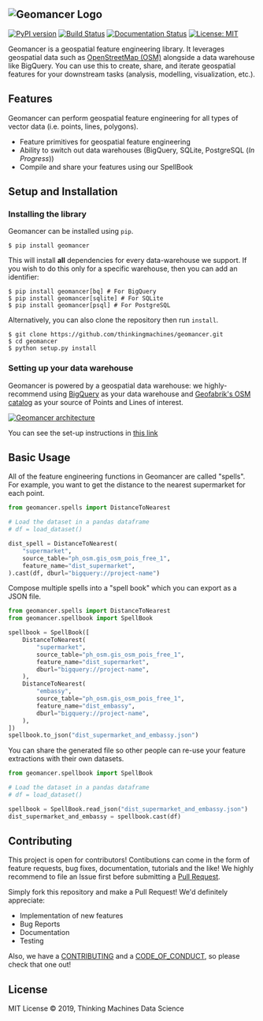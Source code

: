 ![Geomancer Logo](https://storage.googleapis.com/tm-geomancer/assets/header.png)
---

[![PyPI version](https://badge.fury.io/py/geomancer.svg)](https://badge.fury.io/py/geomancer)
[![Build Status](https://cloud.drone.io/api/badges/thinkingmachines/geomancer/status.svg)](https://cloud.drone.io/thinkingmachines/geomancer)
[![Documentation Status](https://readthedocs.org/projects/geomancer/badge/?version=latest)](https://geomancer.readthedocs.io/en/latest/?badge=latest)
[![License: MIT](https://img.shields.io/badge/License-MIT-blue.svg)](https://opensource.org/licenses/MIT)

Geomancer is a geospatial feature engineering library. It leverages geospatial
data such as [OpenStreetMap (OSM)](https://www.openstreetmap.org/) alongside a
data warehouse like BigQuery. You can use this to create, share, and iterate
geospatial features for your downstream tasks (analysis, modelling,
visualization, etc.). 

## Features

Geomancer can perform geospatial feature engineering for all types of vector data
(i.e. points, lines, polygons).

- Feature primitives for geospatial feature engineering
- Ability to switch out data warehouses (BigQuery, SQLite, PostgreSQL (*In Progress*))
- Compile and share your features using our SpellBook 

## Setup and Installation

### Installing the library

Geomancer can be installed using `pip`.

```
$ pip install geomancer
```

This will install **all** dependencies for every data-warehouse we support. If
you wish to do this only for a specific warehouse, then you can add an
identifier:

```
$ pip install geomancer[bq] # For BigQuery
$ pip install geomancer[sqlite] # For SQLite
$ pip install geomancer[psql] # For PostgreSQL
```

Alternatively, you can also clone the repository then run `install`.

```
$ git clone https://github.com/thinkingmachines/geomancer.git
$ cd geomancer
$ python setup.py install
```

### Setting up your data warehouse

Geomancer is powered by a geospatial data warehouse: we highly-recommend using
[BigQuery](https://cloud.google.com/bigquery/) as your data warehouse and
[Geofabrik's OSM catalog](https://www.geofabrik.de/data/download.html) as your
source of Points and Lines of interest. 

[![Geomancer architecture](https://storage.googleapis.com/tm-geomancer/assets/architecture.png
)](https://github.com/thinkingmachines/geomancer)

You can see the set-up instructions in [this link](https://geomancer.readthedocs.io/en/latest/setup.html#setting-up-your-data-warehouse)

## Basic Usage

All of the feature engineering functions in Geomancer are called "spells". For
example, you want to get the distance to the nearest supermarket for each
point.

```python
from geomancer.spells import DistanceToNearest

# Load the dataset in a pandas dataframe
# df = load_dataset()

dist_spell = DistanceToNearest(
    "supermarket",
    source_table="ph_osm.gis_osm_pois_free_1",
    feature_name="dist_supermarket",
).cast(df, dburl="bigquery://project-name")
```

Compose multiple spells into a "spell book" which you can export as a JSON file.

```python
from geomancer.spells import DistanceToNearest
from geomancer.spellbook import SpellBook

spellbook = SpellBook([
    DistanceToNearest(
        "supermarket",
        source_table="ph_osm.gis_osm_pois_free_1",
        feature_name="dist_supermarket",
        dburl="bigquery://project-name",
    ),
    DistanceToNearest(
        "embassy",
        source_table="ph_osm.gis_osm_pois_free_1",
        feature_name="dist_embassy",
        dburl="bigquery://project-name",
    ),
])
spellbook.to_json("dist_supermarket_and_embassy.json")
```

You can share the generated file so other people can re-use your feature extractions
with their own datasets.

```python
from geomancer.spellbook import SpellBook

# Load the dataset in a pandas dataframe
# df = load_dataset()

spellbook = SpellBook.read_json("dist_supermarket_and_embassy.json")
dist_supermarket_and_embassy = spellbook.cast(df)
```

## Contributing

This project is open for contributors! Contibutions can come in the form of
feature requests, bug fixes, documentation, tutorials and the like! We highly
recommend to file an Issue first before submitting a [Pull
Request](https://help.github.com/en/articles/creating-a-pull-request).

Simply fork this repository and make a Pull Request! We'd definitely appreciate:

- Implementation of new features
- Bug Reports
- Documentation
- Testing

Also, we have a
[CONTRIBUTING](https://github.com/thinkingmachines/geomancer/blob/master/CONTRIBUTING.rst)
and a [CODE_OF_CONDUCT](https://github.com/thinkingmachines/geomancer/blob/master/CODE_OF_CONDUCT.rst),
so please check that one out!

## License

MIT License © 2019, Thinking Machines Data Science
